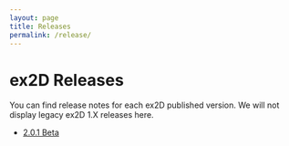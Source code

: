```yaml
---
layout: page
title: Releases
permalink: /release/
---
```


# ex2D Releases 

You can find release notes for each ex2D published version. We will not display legacy ex2D 1.X releases here.

- [2.0.1 Beta][1]

[1]: ./ex2d-2-beta/
